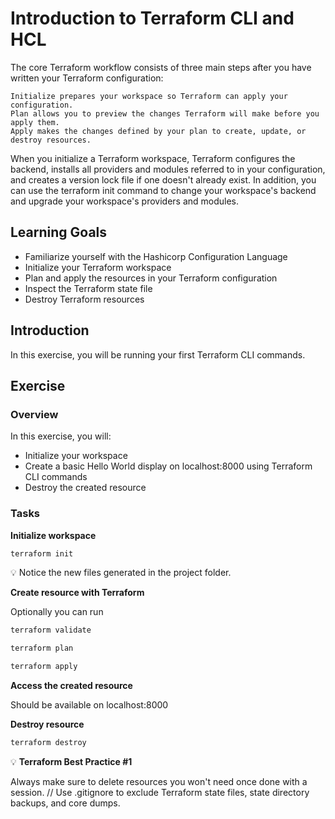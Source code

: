# Introduction to Terraform CLI and HCL

The core Terraform workflow consists of three main steps after you have written your Terraform configuration:

    Initialize prepares your workspace so Terraform can apply your configuration.
    Plan allows you to preview the changes Terraform will make before you apply them.
    Apply makes the changes defined by your plan to create, update, or destroy resources.

When you initialize a Terraform workspace, Terraform configures the backend, installs all providers and modules referred to in your configuration, and creates a version lock file if one doesn't already exist. In addition, you can use the terraform init command to change your workspace's backend and upgrade your workspace's providers and modules.

## Learning Goals

- Familiarize yourself with the Hashicorp Configuration Language
- Initialize your Terraform workspace
- Plan and apply the resources in your Terraform configuration 
- Inspect the Terraform state file
- Destroy Terraform resources
  
## Introduction

In this exercise, you will be running your first Terraform CLI commands.

## Exercise

### Overview

In this exercise, you will:

- Initialize your workspace
- Create a basic Hello World display on localhost:8000 using Terraform CLI commands
- Destroy the created resource

### Tasks

**Initialize workspace**

```bash
terraform init
```

💡 Notice the new files generated in the project folder.

**Create resource with Terraform**

Optionally you can run 

```bash
terraform validate
```

```bash
terraform plan
```

```bash
terraform apply
```

**Access the created resource**

Should be available on localhost:8000

**Destroy resource**

```bash
terraform destroy
```

:bulb: **Terraform Best Practice #1**

Always make sure to delete resources you won't need once done with a session. // Use .gitignore to exclude Terraform state files, state directory backups, and core dumps.

